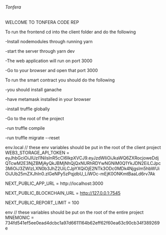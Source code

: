 ###### Tonfera ##########

WELCOME TO TONFERA CODE REP

To run the frontend cd into the client folder and do the following

-Install nodemodules through running  yarn

-start the server through   yarn dev

-The web application will run on port 3000

-Go to your browser and open that port 3000

To run the smart contract you should do the following

-you should install ganache

-have metamask installed in your browser

-install truffle globally 

-Go to the root of the project 

-run truffle compile

-run truffle migrate --reset


env.local // these env variables should be put in the root of the client project
WEB3_STORAGE_API_TOKEN  = eyJhbGciOiJIUzI1NiIsInR5cCI6IkpXVCJ9.eyJzdWIiOiJkaWQ6ZXRocjoweDdjQTcwM2E3NjZBMjAyQkJBMjNhQjQxNURhRDYwNGNiM0Q1YkJDN2EiLCJpc3MiOiJ3ZWIzLXN0b3JhZ2UiLCJpYXQiOjE2NTk3ODc0MDk4NjgsIm5hbWUiOiJUb25mZXJhIn0.zlGeNPy5zPqjdbU_LiWOc-mEjK0ONKmtBaaLd6rv7Ak

NEXT_PUBLIC_APP_URL = http://localhost:3000

NEXT_PUBLIC_BLOCKCHAIN_URL = http://127.0.0.1:7545

NEXT_PUBLIC_REPORT_LIMIT   =   100


env // these variables should be put on the root of the entire project
MNEMONIC =  734fd541ef5ee0ead4dcbc1a97d6611164b62eff62f60ea63c90cb34f389269e
